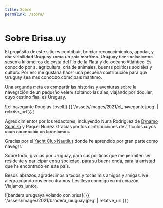 ```yaml
---
title: Sobre
permalink: /sobre/
---
```


# Sobre Brisa.uy

El propósito de este sitio es contribuir, brindar reconocimientos, aportar, y
dar visibilidad Uruguay como un país marítimo. Uruguay tiene seiscientos
sesenta kilómetros de costa del Río de la Plata y del océano Atlántico. Es
conocido por su agricultura, cría de animales, buenas políticas sociales y
cultura. Por eso me gustaría hacer una pequeña contribución para que Uruguay
sea más conocido como país marítimo.

Una segunda meta es compartir las historias y aventuras sobre la navegación de
un pequeño velero soltando las alas, viajando por doquier, cuyo destino final
es Uruguay.

![el navegante Douglas Lovell](
  {{ '/assets/images/2021/el_navegante.jpeg' | relative_url }}
)

Agredicimientos por los redactores, incluyendo
Nuria Rodriguez de [Dynamo Spanish](https://dynamospanish.com/about/)
y Raquel Nuñez. Gracias por los contribuciones de artículos cuyos sean
reconocido en los mismos.

Gracias por el
[Yacht Club Nautilus](https://nyc.com.uy/)
donde he aprendido por gran parte como navegar.

Sobre todo, gracias por Uruguay, para sus politicas que me permiten
ser residente y participar en su sociedad, para su buena onda, para la
amistad que he encontrado en este país.

Besos, abrazos, agradecimos a todos y todas mis amigos y amigas.
Me alegra cuando nos encontramos. Les llevo conmigo en mi corazón.
Viajamos juntos.

![bandera uruguaya volando con brisa](
  {{ '/assets/images/2021/bandera_uruguay.jpeg' | relative_url }}
)

